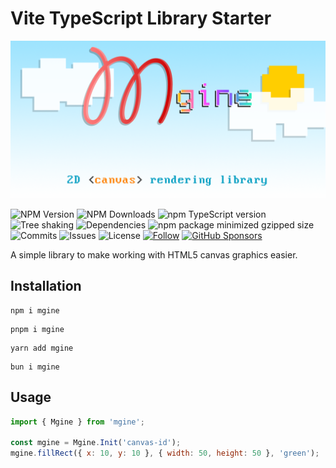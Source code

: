 # Vite TypeScript Library Starter

![Ping Tracker logo](.github/logo.png)

![NPM Version](https://img.shields.io/npm/v/mgine) ![NPM Downloads](https://img.shields.io/npm/dw/mgine) ![npm TypeScript version](https://img.shields.io/npm/dependency-version/mgine/dev/typescript) ![Tree shaking](https://badgen.net/bundlephobia/tree-shaking/mgine) ![Dependencies](https://badgen.net/bundlephobia/dependency-count/mgine) ![npm package minimized gzipped size](https://img.shields.io/bundlejs/size/mgine) ![Commits](https://badgen.net/github/commits/matronator/mgine) ![Issues](https://img.shields.io/github/issues/matronator/mgine.svg) ![License](https://img.shields.io/github/license/matronator/mgine.svg) <a href="https://github.com/matronator">![Follow](https://img.shields.io/github/followers/matronator.svg?style=social&label=Follow&maxAge=2592000)</a> <a href="https://github.com/sponsors/matronator/">![GitHub Sponsors](https://img.shields.io/github/sponsors/matronator)</a>

A simple library to make working with HTML5 canvas graphics easier.

## Installation

```
npm i mgine
```

```
pnpm i mgine
```

```
yarn add mgine
```

```
bun i mgine
```

## Usage

```js
import { Mgine } from 'mgine';

const mgine = Mgine.Init('canvas-id');
mgine.fillRect({ x: 10, y: 10 }, { width: 50, height: 50 }, 'green');
```
